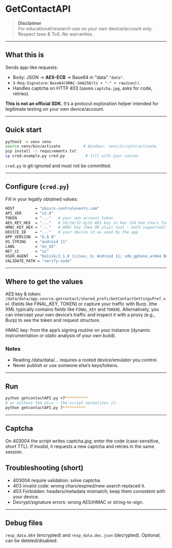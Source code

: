 # GetContactAPI

> **Disclaimer**  
> For educational/research use on your own device/account only. Respect laws & ToS. No warranties.

---

## What this is

Sends app-like requests:
- Body: JSON → **AES-ECB** → Base64 in "data".`"data"`.
- `X-Req-Signature`: `Base64(HMAC-SHA256(ts + "-" + rawJson))`.
- Handles captcha on HTTP 403 (saves `captcha.jpg`, asks for code, retries).

**This is not an official SDK.** It’s a protocol exploration helper intended for legitimate testing on your own device/account.

---

## Quick start

```bash
python3 -m venv venv
source venv/bin/activate          # Windows: venv\Scripts\activate
pip install -r requirements.txt
cp cred.example.py cred.py         # fill with your values
```
`cred.py` is git-ignored and must not be committed.

---

## Configure (`cred.py`)
Fill in your legally obtained values:
```bash
HOST         = "pbssrv-centralevents.com"
API_VER      = "v2.8"
TOKEN        = "..."   # your own account token
AES_KEY_HEX  = "..."   # 16/24/32-byte AES key in hex (64 hex chars for 256-bit)
HMAC_KEY_HEX = "..."   # HMAC key (hex OR plain text — both supported)
DEVICE_ID    = "..."   # your device id as used by the app
APP_VERSION  = "8.8.0"
OS_STRING    = "android 11"
LANG         = "en_US"
NET_CC       = "us"
USER_AGENT   = "Dalvik/2.1.0 (Linux; U; Android 11; sdk_gphone_arm64 Build/RSR1.210722.003)"
VALIDATE_PATH = "verify-code"
```

---

## Where to get the values
AES key & token: `/data/data/app.source.getcontact/shared_prefs/GetContactSettingsPref.xml` (fields like FINAL_KEY, TOKEN) or capture your traffic with Burp.
(the XML typically contains fields like `FINAL_KEY` and `TOKEN`).
Alternatively, you can intercept your own device’s traffic and inspect it with a proxy (e.g., Burp) to see the token and request structure.

HMAC key: from the app’s signing routine on your instance (dynamic instrumentation or static analysis of your own build).

### Notes

- Reading /data/data/... requires a rooted device/emulator you control.
- Never publish or use someone else’s keys/tokens.

---

## Run
```bash
python getcontactAPI.py +7**********
# or without the plus – the script normalizes it:
python getcontactAPI.py 7**********
```

---

## Captcha

On 403004 the script writes captcha.jpg; enter the code (case-sensitive, short TTL). If invalid, it requests a new captcha and retries in the same session.

## Troubleshooting (short)
- 403004 require validation: solve captcha.
- 403 invalid code: wrong chars/expired/new search replaced it.
- 403 Forbidden: headers/metadata mismatch; keep them consistent with your device.
- Decrypt/signature errors: wrong AES/HMAC or string-to-sign.

---

## Debug files
`resp_data.b64` (encrypted) and `resp_data.dec.json` (decrypted). Optional; can be deleted/disabled.